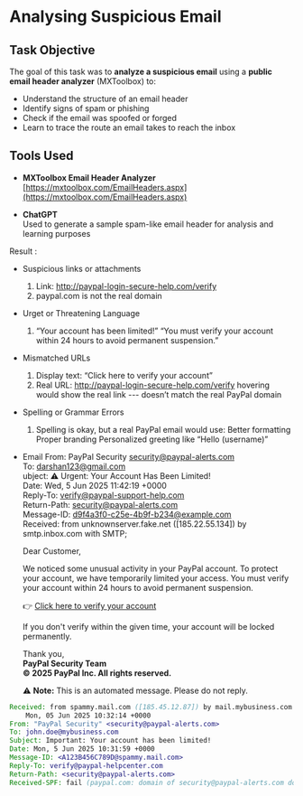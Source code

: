 #  Analysing Suspicious Email 

## Task Objective

The goal of this task was to **analyze a suspicious email** using a **public email header analyzer** (MXToolbox) to:
- Understand the structure of an email header
- Identify signs of spam or phishing
- Check if the email was spoofed or forged
- Learn to trace the route an email takes to reach the inbox


## Tools Used
- **MXToolbox Email Header Analyzer**  
  [https://mxtoolbox.com/EmailHeaders.aspx](https://mxtoolbox.com/EmailHeaders.aspx)

- **ChatGPT**  
  Used to generate a sample spam-like email header for analysis and learning purposes

Result :
 - Suspicious links or attachments
   1. Link: http://paypal-login-secure-help.com/verify
   2. paypal.com is not the real domain
   
 - Urget or Threatening Language
   1. “Your account has been limited!”
      “You must verify your account within 24 hours to avoid permanent suspension.”
      
 - Mismatched URLs
   1. Display text: “Click here to verify your account”
   2. Real URL: http://paypal-login-secure-help.com/verify
      hovering would show the real link
      --- doesn’t match the real PayPal domain
      
 - Spelling or Grammar Errors
   1. Spelling is okay, but a real PayPal email would use:
	Better formatting
	Proper branding
	Personalized greeting like “Hello (username)”
	
- Email
	From: PayPal Security <security@paypal-alerts.com>  
	To: darshan123@gmail.com  
	ubject: ⚠️ Urgent: Your Account Has Been Limited!  
	Date: Wed, 5 Jun 2025 11:42:19 +0000  
	Reply-To: verify@paypal-support-help.com  
	Return-Path: <security@paypal-alerts.com>  
	Message-ID: <d9f4a3f0-c25e-4b9f-b234@example.com>  
	Received: from unknownserver.fake.net ([185.22.55.134]) by smtp.inbox.com with SMTP;

	Dear Customer,

	We noticed some unusual activity in your PayPal account. To protect your account, we have temporarily limited your access. You must verify your account within 24 hours to avoid permanent suspension.

	👉 [Click here to verify your account](http://paypal-login-secure-help.com/verify)

	If you don't verify within the given time, your account will be locked permanently.

	Thank you,  
	**PayPal Security Team**  
	**© 2025 PayPal Inc. All rights reserved.**


	⚠️ **Note:** This is an automated message. Please do not reply.

	
```Email Header
Received: from spammy.mail.com ([185.45.12.87]) by mail.mybusiness.com with SMTP;
	Mon, 05 Jun 2025 10:32:14 +0000
From: "PayPal Security" <security@paypal-alerts.com>
To: john.doe@mybusiness.com
Subject: Important: Your account has been limited!
Date: Mon, 5 Jun 2025 10:31:59 +0000
Message-ID: <A123B456C789D@spammy.mail.com>
Reply-To: verify@paypal-helpcenter.com
Return-Path: <security@paypal-alerts.com>
Received-SPF: fail (paypal.com: domain of security@paypal-alerts.com does not designate 185.45.12.87 as permitted sender)
